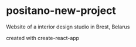 # positano-new-project
Website of a interior design studio in Brest, Belarus

created with create-react-app
